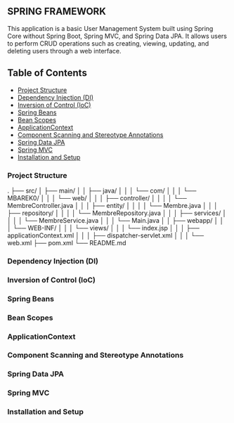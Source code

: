 ## SPRING FRAMEWORK

This application is a basic User Management System 
built using Spring Core without Spring Boot, 
Spring MVC, and Spring Data JPA. It allows users to perform CRUD operations 
such as creating, viewing, updating, and deleting users through a web interface.

## Table of Contents
- [Project Structure](#project-structure)
- [Dependency Injection (DI)](#dependency-injection-di)
- [Inversion of Control (IoC)](#inversion-of-control-ioc)
- [Spring Beans](#spring-beans)
- [Bean Scopes](#bean-scopes)
- [ApplicationContext](#applicationcontext)
- [Component Scanning and Stereotype Annotations](#component-scanning-and-stereotype-annotations)
- [Spring Data JPA](#spring-data-jpa)
- [Spring MVC](#spring-mvc)
- [Installation and Setup](#installation-and-setup)

### Project Structure
.
├── src/
│   ├── main/
│   │   ├── java/
│   │   │   └── com/
│   │   │       └── MBAREK0/
│   │   │           └── web/
│   │   │               ├── controller/
│   │   │               │   └── MembreController.java
│   │   │               ├── entity/
│   │   │               │   └── Membre.java
│   │   │               ├── repository/
│   │   │               │   └── MembreRepository.java
│   │   │               ├── services/
│   │   │               │   └── MembreService.java
│   │   │               └── Main.java
│   │   ├── webapp/
│   │   │   └── WEB-INF/
│   │   │       └── views/
│   │   │           └── index.jsp
│   │   │       ├── applicationContext.xml
│   │   │       ├── dispatcher-servlet.xml
│   │   │       └── web.xml
├── pom.xml
└── README.md

### Dependency Injection (DI)

### Inversion of Control (IoC)

### Spring Beans

### Bean Scopes

### ApplicationContext

### Component Scanning and Stereotype Annotations

### Spring Data JPA

### Spring MVC

### Installation and Setup
